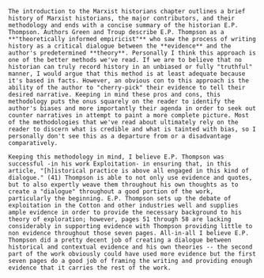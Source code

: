     The introduction to the Marxist historians chapter outlines a brief history of Marxist historians, the major contributors, and their methodology and ends with a concise summary of the historian E.P. Thompson. Authors Green and Troup describe E.P. Thompson as a **"theoretically informed empiricist"** who saw the process of writing history as a critical dialogue between the **evidence** and the author's predetermined **theory**. Personally I think this approach is one of the better methods we've read. If we are to believe that no historian can truly record history in an unbiased or fully "truthful" manner, I would argue that this method is at least adequate because it's based in facts. However, an obvious con to this approach is the ability of the author to "cherry-pick" their evidence to tell their desired narrative. Keeping in mind these pros and cons, this methodology puts the onus squarely on the reader to identify the author's biases and more importantly their agenda in order to seek out counter narratives in attempt to paint a more complete picture. Most of the methodologies that we've read about ultimately rely on the reader to discern what is credible and what is tainted with bias, so I personally don't see this as a departure from or a disadvantage comparatively. 

    Keeping this methodology in mind, I believe E.P. Thompson was successful -in his work Exploitation- in ensuring that, in this article, "[h]istorical practice is above all engaged in this kind of dialogue." (41) Thompson is able to not only use evidence and quotes, but to also expertly weave them throughout his own thoughts as to create a "dialogue" throughout a good portion of the work, particularly the beginning. E.P. Thompson sets up the debate of exploitation in the Cotton and other industries well and supplies ample evidence in order to provide the necessary background to his theory of exploration; however, pages 51 through 58 are lacking considerably in supporting evidence with Thompson providing little to non evidence throughout those seven pages. All-in-all I believe E.P. Thompson did a pretty decent job of creating a dialogue between historical and contextual evidence and his own theories -- the second part of the work obviously could have used more evidence but the first seven pages do a good job of framing the writing and providing enough evidence that it carries the rest of the work. 
